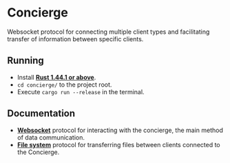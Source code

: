 # Concierge
Websocket protocol for connecting multiple client types and facilitating transfer of information between specific clients.

## Running
* Install [**Rust 1.44.1 or above**](https://www.rust-lang.org/).
* `cd concierge/` to the project root.
* Execute `cargo run --release` in the terminal.

## Documentation
* [**Websocket**](./PAYLOAD.md) protocol for interacting with the concierge, the main method of data communication.
* [**File system**](./FILESYSTEM.md) protocol for transferring files between clients connected to the Concierge.